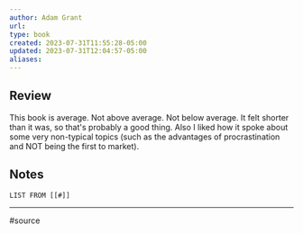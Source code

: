 ```yaml
---
author: Adam Grant
url: 
type: book
created: 2023-07-31T11:55:28-05:00
updated: 2023-07-31T12:04:57-05:00
aliases:
---
```

## Review
This book is average. Not above average. Not below average. It felt shorter than it was, so that's probably a good thing. Also I liked how it spoke about some very non-typical topics (such as the advantages of procrastination and NOT being the first to market).

## Notes
```dataview
LIST FROM [[#]]
```

---
#source 